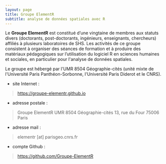 ```yaml
---
layout: page
title: Groupe ElementR
subtitle: analyse de données spatiales avec R
---
```


Le **Groupe ElementR** est constitué d’une vingtaine de membres aux statuts divers (doctorants, post-doctorants, ingénieurs, enseignants, chercheurs) affiliés à plusieurs laboratoires de SHS. Les activités de ce groupe consistent à organiser des séances de formation et à produire des matériaux pédagogiques sur l’utilisation du logiciel R en sciences humaines et sociales, en particulier pour l'analyse de données spatiales.

Le groupe est hébergé par l'UMR 8504 Géographie-cités (unité mixte de l'Université Paris Panthéon-Sorbonne, l'Université Paris Diderot et le CNRS).

- site Internet : 

> https://groupe-elementr.github.io

- adresse postale : 

> Groupe ElementR
> UMR 8504 Géographie-cités
> 13, rue du Four
> 75006 Paris

- adresse mail : 

> elementr [at] parisgeo.cnrs.fr

- compte Github : 

> https://github.com/Groupe-ElementR
